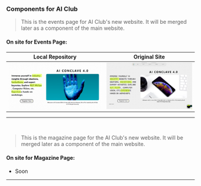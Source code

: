 ### Components for AI Club

> This is the events page for AI Club's new website. It will be merged later as a component of the main website.

#### On site for Events Page:

| Local Repository             | Original Site                     |
| ---------------------------- | --------------------------------- |
| ![Image 1](assets/local.png) | ![Image 2](assets/onoriginal.png) |

---

<br>

> This is the magazine page for the AI Club's new website. It will be merged later as a component of the main website.

#### On site for Magazine Page:

- Soon

---
